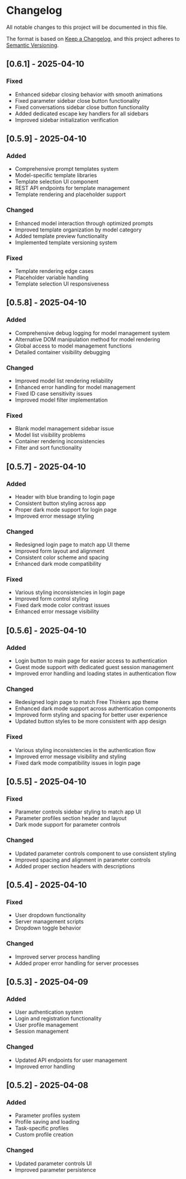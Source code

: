 # Changelog

All notable changes to this project will be documented in this file.

The format is based on [Keep a Changelog](https://keepachangelog.com/en/1.0.0/),
and this project adheres to [Semantic Versioning](https://semver.org/spec/v2.0.0.html).

## [0.6.1] - 2025-04-10

### Fixed
- Enhanced sidebar closing behavior with smooth animations
- Fixed parameter sidebar close button functionality
- Fixed conversations sidebar close button functionality
- Added dedicated escape key handlers for all sidebars
- Improved sidebar initialization verification

## [0.5.9] - 2025-04-10

### Added
- Comprehensive prompt templates system
- Model-specific template libraries
- Template selection UI component
- REST API endpoints for template management
- Template rendering and placeholder support

### Changed
- Enhanced model interaction through optimized prompts
- Improved template organization by model category
- Added template preview functionality
- Implemented template versioning system

### Fixed
- Template rendering edge cases
- Placeholder variable handling
- Template selection UI responsiveness

## [0.5.8] - 2025-04-10

### Added
- Comprehensive debug logging for model management system
- Alternative DOM manipulation method for model rendering
- Global access to model management functions
- Detailed container visibility debugging

### Changed
- Improved model list rendering reliability
- Enhanced error handling for model management
- Fixed ID case sensitivity issues
- Improved model filter implementation

### Fixed
- Blank model management sidebar issue
- Model list visibility problems
- Container rendering inconsistencies
- Filter and sort functionality

## [0.5.7] - 2025-04-10

### Added
- Header with blue branding to login page
- Consistent button styling across app
- Proper dark mode support for login page
- Improved error message styling

### Changed
- Redesigned login page to match app UI theme
- Improved form layout and alignment
- Consistent color scheme and spacing
- Enhanced dark mode compatibility

### Fixed
- Various styling inconsistencies in login page
- Improved form control styling
- Fixed dark mode color contrast issues
- Enhanced error message visibility

## [0.5.6] - 2025-04-10

### Added
- Login button to main page for easier access to authentication
- Guest mode support with dedicated guest session management
- Improved error handling and loading states in authentication flow

### Changed
- Redesigned login page to match Free Thinkers app theme
- Enhanced dark mode support across authentication components
- Improved form styling and spacing for better user experience
- Updated button styles to be more consistent with app design

### Fixed
- Various styling inconsistencies in the authentication flow
- Improved error message visibility and styling
- Fixed dark mode compatibility issues in login page

## [0.5.5] - 2025-04-10

### Fixed
- Parameter controls sidebar styling to match app UI
- Parameter profiles section header and layout
- Dark mode support for parameter controls

### Changed
- Updated parameter controls component to use consistent styling
- Improved spacing and alignment in parameter controls
- Added proper section headers with descriptions

## [0.5.4] - 2025-04-10

### Fixed
- User dropdown functionality
- Server management scripts
- Dropdown toggle behavior

### Changed
- Improved server process handling
- Added proper error handling for server processes

## [0.5.3] - 2025-04-09

### Added
- User authentication system
- Login and registration functionality
- User profile management
- Session management

### Changed
- Updated API endpoints for user management
- Improved error handling

## [0.5.2] - 2025-04-08

### Added
- Parameter profiles system
- Profile saving and loading
- Task-specific profiles
- Custom profile creation

### Changed
- Updated parameter controls UI
- Improved parameter persistence
